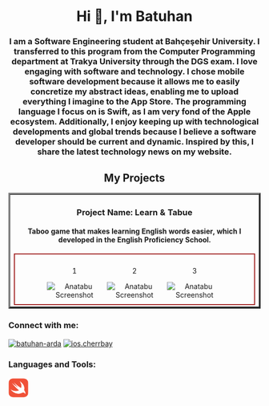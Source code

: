 <h1 align="center">Hi 👋, I'm Batuhan</h1>
<h3 align="center">I am a Software Engineering student at Bahçeşehir University. I transferred to this program from the Computer Programming department at Trakya University through the DGS exam. I love engaging with software and technology. I chose mobile software development because it allows me to easily concretize my abstract ideas, enabling me to upload everything I imagine to the App Store. The programming language I focus on is Swift, as I am very fond of the Apple ecosystem. Additionally, I enjoy keeping up with technological developments and global trends because I believe a software developer should be current and dynamic. Inspired by this, I share the latest technology news on my website.</h3>

<div align="center">
    <h2>My Projects</h2>
    <table border="3">
        <tr>
            <td align="center" valign="middle">
                <div class="project">
                    <h3>Project Name: Learn & Tabue</h3>
                    <h4>Taboo game that makes learning English words easier, which I developed in the English Proficiency School.</h4>
                    <div style="border: 2px solid brown; padding: 10px; display: flex; gap: 10px; justify-content: center;">
                        <div style="display: flex; flex-direction: column; align-items: center;">
                            <p>1</p>
                            <img width="110" src="https://i.hizliresim.com/tbgb20z.jpg" alt="Anatabu Screenshot">
                        </div>
                        <div style="display: flex; flex-direction: column; align-items: center;">
                            <p>2</p>
                            <img width="110" src="https://i.hizliresim.com/rezyskb.jpg" alt="Anatabu Screenshot">
                        </div>
                        <div style="display: flex; flex-direction: column; align-items: center;">
                            <p>3</p>
                            <img width="110" src="https://i.hizliresim.com/ftavn81.jpg" alt="Anatabu Screenshot">
                        </div>
                    </div>
                </div>
            </td>
        </tr>
    </table>
</div>






   
<h3 align="left">Connect with me:</h3>
<p align="left">
<a href="https://linkedin.com/in/batuhan-arda" target="blank"><img align="center" src="https://raw.githubusercontent.com/rahuldkjain/github-profile-readme-generator/master/src/images/icons/Social/linked-in-alt.svg" alt="batuhan-arda" height="30" width="40" /></a>
<a href="https://instagram.com/ios.cherrbay" target="blank"><img align="center" src="https://raw.githubusercontent.com/rahuldkjain/github-profile-readme-generator/master/src/images/icons/Social/instagram.svg" alt="ios.cherrbay" height="30" width="40" /></a>
</p>

<h3 align="left">Languages and Tools:</h3>
<p align="left">
  <a href="https://developer.apple.com/swift/" target="_blank" rel="noreferrer">
    <img src="https://raw.githubusercontent.com/devicons/devicon/master/icons/swift/swift-original.svg" alt="swift" width="40" height="40"/>
  </a>
</p>
